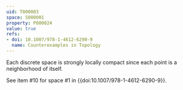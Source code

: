 ```yaml
---
uid: T000003
space: S000001
property: P000024
value: true
refs:
- doi: 10.1007/978-1-4612-6290-9
  name: Counterexamples in Topology
---
```


Each discrete space is strongly locally compact since each point is a neighborhood of itself.

See item #10 for space #1 in {{doi:10.1007/978-1-4612-6290-9}}.
